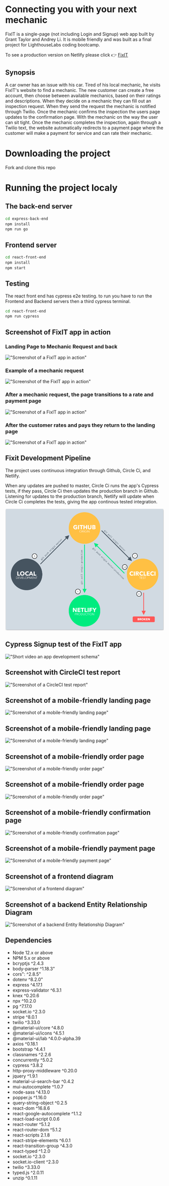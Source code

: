# Connecting you with your next mechanic

FixIT is a single-page (not including Login and Signup) web app  built by Grant Taylor and Andrey Li. It is mobile friendly and was built as a final project for LighthouseLabs coding bootcamp.

To see a production version on Netlify please click 👉 [FixIT](https://fix-it-lhl.netlify.com/)

## Synopsis

A car owner has an issue with his car. Tired of his local mechanic, he visits FixIT's website to find a mechanic. The new customer can create a free account, then choose between available mechanics, based on their ratings and descriptions. When they decide on a mechanic they can fill out an inspection request. When they send the request the mechanic is notified through Twilio. Once the mechanic confirms the inspection the users page updates to the confirmation page. With the mechanic on the way the user can sit tight. Once the mechanic completes the inspection, again through a Twilio text, the website automatically redirects to a payment page where the customer will make a payment for service and can rate their mechanic. 

# Downloading the project
  Fork and clone this repo
  

# Running the project localy
## The back-end server
```sh
cd express-back-end
npm install
npm run go
```

## Frontend server

```sh
cd react-front-end
npm install
npm start
```

## Testing
 The react front end has cypress e2e testing. to run you have to run the Frontend and Backend servers then a third cypress terminal.

```sh
cd react-front-end
npm run cypress
```


## Screenshot of FixIT app in action

### Landing Page to Mechanic Request and back
!["Screenshot of a FixIT app in action"](https://media.giphy.com/media/ZBbs2P4a8zPsKFGM9m/giphy.gif)

### Example of a mechanic request
!["Screenshot of the FixIT app in action"](https://media.giphy.com/media/LQ2NcAVRu2EH4dQz8W/giphy.gif)

### After a mechanic request, the page transitions to a rate and payment page
!["Screenshot of a FixIT app in action"](https://media.giphy.com/media/L3R4PYkrExTxdxNgeq/giphy.gif)

### After the customer rates and pays they return to the landing page
!["Screenshot of a FixIT app in action"](https://media.giphy.com/media/eMP0gnT7CNsFOOfKjD/giphy.gif)

## Fixit Development Pipeline

The project uses continuous integration through Github, Circle Ci, and Netlify.

When any updates are pushed to master, Circle Ci runs the app's Cypress tests, if they pass, Circle Ci then updates the production branch in Github. Listening for updates to the production branch, Netlify will update when Circle Ci completes the tests, giving the app continous tested integration.

!["Screenshot of a production schema"](https://github.com/hanuz06/scheduler/blob/master/public/images/scheduler-production-schema.png?raw=true)

## Cypress Signup test of the FixIT app

!["Short video an app development schema"](https://media.giphy.com/media/YmzFekCKwhD3s5x6bo/giphy.gif)

## Screenshot with CircleCI test report

!["Screenshot of a CircleCI test report"](https://github.com/hanuz06/FixIT/blob/master/Readme-pictures/CI-test.png)


## Screenshot of a mobile-friendly landing page

!["Screenshot of a mobile-friendly landing page"](https://github.com/hanuz06/FixIT/blob/readme-branch/readme-pictures/fix-it-mobile-1.png?raw=true)

## Screenshot of a mobile-friendly landing page

!["Screenshot of a mobile-friendly landing page"](https://github.com/hanuz06/FixIT/blob/readme-branch/readme-pictures/fix-it-mobile-2.png?raw=true)

## Screenshot of a mobile-friendly order page

!["Screenshot of a mobile-friendly order page"](https://github.com/hanuz06/FixIT/blob/readme-branch/readme-pictures/fix-it-mobile-3.png?raw=true)

## Screenshot of a mobile-friendly order page

!["Screenshot of a mobile-friendly order page"](https://github.com/hanuz06/FixIT/blob/readme-branch/readme-pictures/fix-it-mobile-4.png?raw=true)

## Screenshot of a mobile-friendly confirmation page

!["Screenshot of a mobile-friendly confirmation page"](https://github.com/hanuz06/FixIT/blob/readme-branch/readme-pictures/fix-it-mobile-5.png?raw=true)

## Screenshot of a mobile-friendly payment page

!["Screenshot of a mobile-friendly payment page"](https://github.com/hanuz06/FixIT/blob/readme-branch/readme-pictures/fix-it-mobile-6.png?raw=true)

## Screenshot of a frontend diagram

!["Screenshot of a frontend diagram"](https://github.com/hanuz06/FixIT/blob/readme-branch/readme-pictures/FixIT-App-Diagram.png?raw=true)

## Screenshot of a backend Entity Relationship Diagram

!["Screenshot of a backend Entity Relationship Diagram"](https://github.com/hanuz06/FixIT/blob/readme-branch/readme-pictures/FixIT-ERD.png?raw=true)

## Dependencies

- Node 12.x or above
- NPM 5.x or above
- bcryptjs ^2.4.3
- body-parser ^1.18.3"
- cors": ^2.8.5"
- dotenv ^8.2.0"
- express ^4.17.1
- express-validator ^6.3.1
- knex ^0.20.6
- npx ^10.2.0
- pg ^7.17.0
- socket.io ^2.3.0
- stripe ^8.0.1
- twilio ^3.33.0
- @material-ui/core ^4.8.0
- @material-ui/icons ^4.5.1
- @material-ui/lab ^4.0.0-alpha.39
- axios ^0.18.1
- bootstrap ^4.4.1
- classnames ^2.2.6
- concurrently ^5.0.2
- cypress ^3.8.2
- http-proxy-middleware ^0.20.0
- jquery ^1.9.1
- material-ui-search-bar ^0.4.2
- mui-autocomplete ^1.0.7
- node-sass ^4.13.0
- popper.js ^1.16.0
- query-string-object ^0.2.5
- react-dom ^16.8.6
- react-google-autocomplete ^1.1.2
- react-load-script 0.0.6
- react-router ^5.1.2
- react-router-dom ^5.1.2
- react-scripts 2.1.8
- react-stripe-elements ^6.0.1
- react-transition-group ^4.3.0
- react-typed ^1.2.0
- socket.io ^2.3.0
- socket.io-client ^2.3.0
- twilio ^3.33.0
- typed.js ^2.0.11
- unzip ^0.1.11
